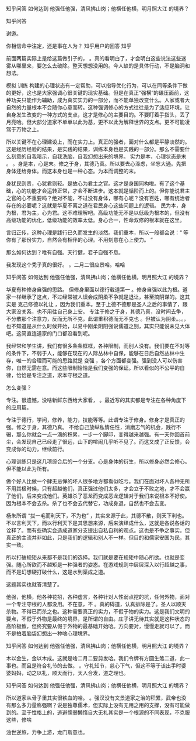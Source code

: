  
 知乎问答 如何达到 他强任他强，清风拂山岗；他横任他横，明月照大江 的境界？ 
 
 
 
 
 
 知乎问答 
 
 

 

 谢邀。

 你相信命中注定，还是事在人为？ 知乎用户的回答 知乎 

 

 前面两篇实际上是给这篇做引子的， 。真的看明白了，才会明白这些说法这些迷雾从哪里来，要怎么去破除。整天想想没用的。今人缺的是具体行动，不是脑洞和想法。

 

 模拟 训练 构建的心理状态有一定帮助，可以指导优化行为，可以在同等条件下做的更好，这也是大家强调心很关键的现实基础。但是在真正“强横”的碾压面前，这种功夫只能作为辅助，成为真实实力的一部分，而不能单独改变什么。人家或者大自然的力量根本不会随你心意而转。这种强调修心的方式往往是为了适应环境，让自身发生改变的一种方式的支点，这才是修心的主要目的。不要盯着手指头，丢了月亮哈。但大部分道家不单单以此为基，更不以此为解释世界的支点。更不可能凌驾于万物之上。

 

 所以关键不在心理建设上，而在实力上。真正的强者，面对什么都是平静淡然的。这是经历经验的结果，是实践的结果，训练本身也是实践的一部分。那么不需要什么刻意的自我暗示，自我洗脑，自我幻想出来的境界。 实力是本，心理状态是末 。 。身是本，心是末。修之于身，其德乃真。所以要去心涤虑，坐忘大通。先把身体还给身体。而这本身也是一种心态。为本而调整的末。

 

 身犹民则贵，心犹君则轻。是故心为君主之官。这才是身国同构啦。有了这个基础，心的功能才会运转正常，才会不断进步。这本就是循阶而上的。但你能说君主之官的心不重要吗？绝对不能，不过没有身体，哪有心呢？没有百姓，哪有统治者存在的必要呢？这就是华夏不离之道在君民身心这些问题上的逻辑。 民为本，身为根，君为主，心为君。这不难理解吧。高级功能无不是以低级为根本的，但没有高级功能的优化，低级功能的效率太低。身心合一，性命双修的根本就在这里。

 

 言归正传，这种心理是践行已久而发生的淡然。我们重本，所以一般都会说：“ 等你有了那份实力，自然会有相伴的心理。不用刻意在心上使力。 ” 

 

 

 那么如何达到？唯有自强。天行健，君子自强不息。

 

 我发现这个秃子真的很好。 。二月二很应景哈。哈哈

 

 知乎问答 如何达到 他强任他强，清风拂山岗；他横任他横，明月照大江 的境界？ 

 

 华夏有种修身自强的思路。 但修身里面以德行载道第一 。修身自强以此为根。道家一样继承了这点，不过经常被人误会成阴柔不争就是退让，甚至搞阴谋的。这其实是 克己修德以礼让 ，因为我们重本。至于上德不德那是圣人之后的事情了，跟大家没关系，也不用往自己身上安。 专注于修之于身，其德乃真，没时间去争，不分散那个注意力，反而无所不克，此谓重积德而无不克也 。但被认为阴柔。。。，也不知道是从什么时候开始，以易中刚柔阴阳强说儒道之别，其实只能说未见大体吧。这简直连道家的门口都没看到呢。

 

 我经常和学生讲，我们有很多条条框框，各种限制，而别人没有。我们要在不对等的条件下，不弱于人，能够在现在的人际丛林中自保，能够在日后自然丛林中生存，唯一的合理而可能的思路就是 变强 ，各个方面都变强。强到没人可以伤害你，自然无需在意。而这些限制恰恰是我们变强的保证。所以看似的不公平的自律，恰恰是专注之道，求本守根之道。

 

 怎么变强？ 

 

 专注。很遗憾，没啥新鲜东西给大家看， 。最近写的其实都是专注在各种角度下的应用篇。

 

 专注于德行，学问，修养，能力，技能等等。此谓专注于修身。修身才是真正的强。修之于身，其德乃真。 不给自己放纵私情任性，消磨志气的机会，践行不辍，那么你就会一点一滴的积累，一步一个脚印，变得越来越强。有一天你回首前尘，会发现自己已经走了很远，山下的喧闹几乎听不见了。而这又成了正反馈，会变成你的动力，继续前行。

 

 心理训练只是这几项综合后的一个分支。心是身体的衍生，所以修身必然会修心。但不能以此为所有。

 

 做个好人比做一个肆无忌惮的坏人很多地方都看似吃亏。我们在面对坏人各种无所不用其极时候，只有超越他们，真正强过他们太多，才会立于不败之地，才不会赢了他们，后来变成他们。英雄杀了恶龙而变成恶龙逻辑对于我们来说根本不好使。因为根本不会去杀。杀了也不会去代替它，功成身退，自然也不会去变。

 

 杨朱所谓 “拔一毛而利天下，不为也” ，其实来源于此，其德不散，则天下利也。不以言利天下，而以行利天下是其思想来源，后来演绎成什么，这就是各说各话的诠释了。而有些确实会造成道家分支提出自私自利的观点。这也是不争之事实。但真正的主流并非如此，只是我们的逻辑和别人不一样。但目的和儒家安国为民，其实一致。

 

 所以打破规矩从来都不是我们的选择。我们就是要在规矩中随心所欲。也就是变强。随心所欲而不越矩是一种强者的姿态。在游戏规则中层层深入以行超越之事，而不是幻想硬打破什么，这是水到渠成之道。

 

 这题其实也就答清楚了。

 

 他强，他横，他各种花招，各种虚言，各种针对人性弱点挖的坑，任何外物，面对一个专注守根的人都没用。不在意，不 。真的碍道，认真排除是了。圣人以顺天杀物。不得已而杀之也。这种需要真正的实力，不假于物的实力。这是我们文明的要点，不假于外物是最终的境界，是所谓的自由。庄子讲无待其实就是这种状态的高阶极致，但终究要从假于外物的最基础开始哈。方向要对，慢慢走就可以了。而不是拍着脑袋幻想出一种啥心理境界。

 

 知乎问答 如何达到 他强任他强，清风拂山岗；他横任他横，明月照大江 的境界？ 

 木以金生，金以木成。这就是啥二月二要剪发哈。我们令牌有方圆生煞二道，此一事也。而且是符合礼节的去做。 。守礼知节，慈心下气，但这不等于该出手时婆婆妈妈，动之以礼，顺天而行，天人合发，道之理也。

 知乎问答 如何达到 他强任他强，清风拂山岗；他横任他横，明月照大江 的境界？ 

 

 所以道家从骨子里其实很铁血的哈。 。强汉没有文景道家之治的积累，武帝也没有那么多力量称强啊？说是独尊儒术，但实际上没有无用之用的支撑，没有可能做到的。至于性格上的，逃避懦弱懒惰自大无礼其实是一个根源的不同表现，不克服这些，修啥 

 

 浊世逆旅，力争上游，龙门斯意也。 